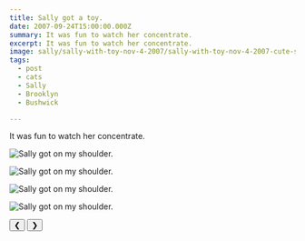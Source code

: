 ```yaml
---
title: Sally got a toy.
date: 2007-09-24T15:00:00.000Z
summary: It was fun to watch her concentrate.
excerpt: It was fun to watch her concentrate.
image: sally/sally-with-toy-nov-4-2007/sally-with-toy-nov-4-2007-cute-sitter.jpg
tags:
  - post 
  - cats 
  - Sally
  - Brooklyn
  - Bushwick

---
```


It was fun to watch her concentrate.

<div id="viewport">

![Sally got on my shoulder.](/static/img/sally/sally-with-toy-nov-4-2007/sally-with-toy-nov-4-2007-alert.jpg "Sally got on my shoulder.")

![Sally got on my shoulder.](/static/img/sally/sally-with-toy-nov-4-2007/sally-with-toy-nov-4-2007-cute-sitter.jpg "Sally got on my shoulder.")

![Sally got on my shoulder.](/static/img/sally/sally-with-toy-nov-4-2007/sally-with-toy-nov-4-2007-smart.jpg "Sally got on my shoulder.")

![Sally got on my shoulder.](/static/img/sally/sally-with-toy-nov-4-2007/sally-with-toy-nov-4-2007-on-watch.jpg "Sally got on my shoulder.")



</div>
<div class="flex row-reverse space-between">
  <div id="caption"></div>
  <div class="prevnext-container">
    <button id="buttonPrevious">&#10094;</button>
    <button id="buttonNext">&#10095;</button>
  </div>
</div>